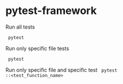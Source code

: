 # pytest-framework

Run all tests

<code> pytest </code>

Run only specific file tests

<code> pytest <filename> </code>


Run only specific file and specific test
<code> pytest <filename>::<test_function_name> </code>

